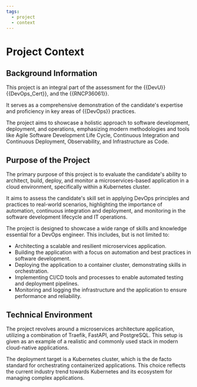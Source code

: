 ```yaml
---
tags:
  - project
  - context
---
```


# Project Context


## Background Information

This project is an integral part of the assessment for the {{DevU}} {{DevOps_Cert}}, and the {{RNCP36061}}.

It serves as a comprehensive demonstration of the candidate's expertise and proficiency in key areas of {{DevOps}} practices.

The project aims to showcase a holistic approach to software development, deployment, and operations, emphasizing modern methodologies and tools like Agile Software Development Life Cycle, Continuous Integration and Continuous Deployment, Observability, and Infrastructure as Code.


## Purpose of the Project

The primary purpose of this project is to evaluate the candidate's ability to architect, build, deploy, and monitor a microservices-based application in a cloud environment, specifically within a Kubernetes cluster.

It aims to assess the candidate's skill set in applying DevOps principles and practices to real-world scenarios, highlighting the importance of automation, continuous integration and deployment, and monitoring in the software development lifecycle and IT operations.

The project is designed to showcase a wide range of skills and knowledge essential for a DevOps engineer.
This includes, but is not limited to:

- Architecting a scalable and resilient microservices application.
- Building the application with a focus on automation and best practices in software development.
- Deploying the application to a container cluster, demonstrating skills in orchestration.
- Implementing CI/CD tools and processes to enable automated testing and deployment pipelines.
- Monitoring and logging the infrastructure and the application to ensure performance and reliability.


## Technical Environment

The project revolves around a microservices architecture application, utilizing a combination of Traefik, FastAPI, and PostgreSQL. This setup is given as an example of a realistic and commonly used stack in modern cloud-native applications.

The deployment target is a Kubernetes cluster, which is the de facto standard for orchestrating containerized applications. This choice reflects the current industry trend towards Kubernetes and its ecosystem for managing complex applications.
